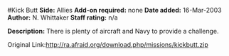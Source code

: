 #Kick Butt
**Side:** Allies
**Add-on required:** none
**Date added:** 16-Mar-2003
**Author:** N. Whittaker
**Staff rating:** n/a

**Description:** There is plenty of aircraft and Navy to provide a challenge.

Original Link:http://ra.afraid.org/download.php/missions/kickbutt.zip
